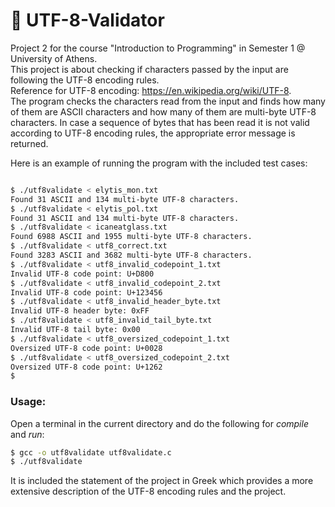 # :symbols: UTF-8-Validator

Project 2 for the course "Introduction to Programming" in Semester 1 @ University of Athens.   
This project is about checking if characters passed by the input are following the UTF-8 encoding rules.  
Reference for UTF-8 encoding: https://en.wikipedia.org/wiki/UTF-8.  
The program checks the characters read from the input and finds how many of them are ASCII characters and how many of them are multi-byte UTF-8 characters. In case a sequence of bytes that has been read it is not valid according to UTF-8 encoding rules, the appropriate error message is returned.

Here is an example of running the program with the included test cases:

``` bash

$ ./utf8validate < elytis_mon.txt
Found 31 ASCII and 134 multi-byte UTF-8 characters.
$ ./utf8validate < elytis_pol.txt
Found 31 ASCII and 134 multi-byte UTF-8 characters.
$ ./utf8validate < icaneatglass.txt
Found 6988 ASCII and 1955 multi-byte UTF-8 characters. 
$ ./utf8validate < utf8_correct.txt
Found 3283 ASCII and 3682 multi-byte UTF-8 characters. 
$ ./utf8validate < utf8_invalid_codepoint_1.txt 
Invalid UTF-8 code point: U+D800
$ ./utf8validate < utf8_invalid_codepoint_2.txt 
Invalid UTF-8 code point: U+123456
$ ./utf8validate < utf8_invalid_header_byte.txt 
Invalid UTF-8 header byte: 0xFF
$ ./utf8validate < utf8_invalid_tail_byte.txt
Invalid UTF-8 tail byte: 0x00
$ ./utf8validate < utf8_oversized_codepoint_1.txt 
Oversized UTF-8 code point: U+0028
$ ./utf8validate < utf8_oversized_codepoint_2.txt 
Oversized UTF-8 code point: U+1262
$

```

### Usage:

Open a terminal in the current directory and do the following for _compile_ and _run_:

```bash
$ gcc -o utf8validate utf8validate.c
$ ./utf8validate
```

It is included the statement of the project in Greek which provides a more extensive description of the UTF-8 encoding rules and the project.
